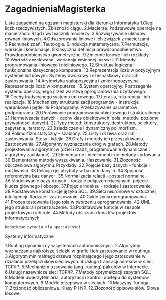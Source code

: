 # ZagadnieniaMagisterka

Lista zagadnień na egzamin magisterski dla kierunku Informatyka
1.Ciągi liczb rzeczywistych. Zbieżność ciągu.
2.Macierze. Podstawowe operacje na macierzach. Rząd i wyznacznik macierzy. 
3.Rozwiązywanie układów równań liniowych.
4.Odwzorowania liniowe i ich związek z macierzami
5.Rachunek zdań. Tautologie.
6.Indukcja matematyczna.
7.Permutacje, wariacje i kombinacje.
8.Klasyczna definicja prawdopodobieństwa. Prawdopodobieństwo geometryczne.
9.Zmienne losowe i ich rozkłady.
10.Wartość oczekiwana i wariancja zmiennej losowej.
11.Metody programowania liniowego i nieliniowego.
12.Struktura logiczna i funkcjonalna klasycznego komputera.
13.Reprezentacja liczb w pozycyjnym systemie liczbowym. Systemy dwójkowy i szesnastkowy oraz ich zastosowania.
14.Arytmetyka stałopozycyjna i zmiennopozycyjna. Reprezentacja liczb w komputerze.
15.System operacyjny. Postrzeganie systemu operacyjnego przez warstwę oprogramowania użytkowego.
16.Cechy tradycyjnego systemu unixowego.
17.Iteracja, rekurencja i ich realizacja.
18.Mechanizmy strukturalizacji programów - instrukcje warunkowe i pętle.
19.Podprogramy. Przekazywanie parametrów podprogramu.
20.Porównanie programowania obiektowego i strukturalnego.
21.Hermetyzacja danych - cechy klas obiektowych (pola, metody, poziomy prywatności danych).
22.Typy metod: konstruktory, destruktory, selektory, zapytania, iteratory.
23.Dziedziczenie i dynamiczny polimorfizm.
24.Polimorfizm statyczny – szablony.
25.Listy i drzewa oraz ich zastosowania. Stosy i kolejki.
26.Grafy i metody ich przeszukiwania. Zastosowania.
27.Algorytmy wyznaczania dróg w grafach.
28.Metody projektowania algorytmów (dziel i rządź, programowanie dynamiczne i algorytmy zachłanne).
29.Elementarne i nieelementarne metody sortowania.
30.Elementarne metody wyszukiwania. Haszowanie.
31.Złożoność obliczeniowa algorytmu. Przykłady.
32.Pojęcie bazy danych - funkcje i możliwości.
33.Relacja i jej atrybuty w bazach danych.
34.Spójność referencyjna baz danych.
35.Normalizacja relacji - postaci normalne.
36.Modelowanie bazy danych - rodzaje połączeń relacyjnych, pojęcie klucza głównego i obcego.
37.Pojęcie indeksu - rodzaje i zastosowanie.
38.Podstawowe konstrukcje języka SQL.
39.Sieci neuronowe w sztucznej inteligencji. Rodzaje i zastosowanie.
40.Cykle życia oprogramowania.
41.Proces testowania i jego rola w tworzeniu oprogramowania.
42.UML, jego struktura i przeznaczenie.
43.Podstawowe funkcje w zespole projektowym i ich role.
44.Metody obliczania kosztów projektów informatycznych.

	Dodatkowe pytania dla specjalności 
Systemy informatyczne

1.Routing dynamiczny w systemach autonomicznych.
2.Algorytmy wyznaczania najkrótszej ścieżki w grafie i ich zastosowanie w routingu.
3.Algorytm minimalnego drzewa rozpinającego i jego zstosowanie w działaniu przełączników sieciowych.
4.Usługa translacji adresów w sieci TCP/IP.
5.Mechanizm trasowania (ang. routing) pakietów w Internecie.
6.Usługi nazewnicze sieci TCP/IP.
7.Metody optymalizacji zapytań SQL.
8.Modele uwierzytelniania, autoryzacji i kontroli dostępu do systemów komputerowych.
9.Modele przepływu w sieciach.
10.Maszyny Turinga, 
11.Złożoność obliczeniowa. Klasy P i NP.
12.Złożoność opisowa słów. Słowa losowe.
